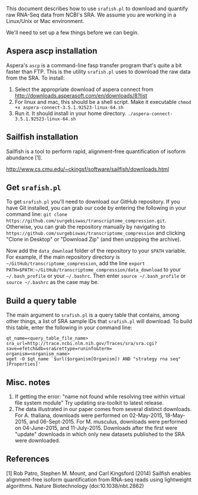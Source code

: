 This document describes how to use `srafish.pl` to download and quantify raw RNA-Seq data from NCBI's SRA. We assume you are working in a Linux/Unix or Mac environment. 

We'll need to set up a few things before we can begin.

## Aspera ascp installation
Aspera's `ascp` is a command-line fasp transfer program that's quite a bit faster than FTP. This is the utility `srafish.pl` uses to download the raw data from the SRA. To install:

1. Select the appropriate download of aspera connect from http://downloads.asperasoft.com/en/downloads/8?list
2. For linux and mac, this should be a shell script. Make it executable `chmod +x aspera-connect-3.5.1.92523-linux-64.sh`
3. Run it. It should install in your home directory. `./aspera-connect-3.5.1.92523-linux-64.sh`

## Sailfish installation
Sailfish is a tool to perform rapid, alignment-free quantification of isoform abundance [1]. 

http://www.cs.cmu.edu/~ckingsf/software/sailfish/downloads.html

## Get `srafish.pl`
To get `srafish.pl` you'll need to download our GitHub repository. If you have Git installed, you can grab our code by entering the following in your command line: `git clone https://github.com/surgebiswas/transcriptome_compression.git`. Otherwise, you can grab the repository manually by navigating to `https://github.com/surgebiswas/transcriptome_compression` and clicking "Clone in Desktop" or "Download Zip" (and then unzipping the archive).

Now add the `data_download` folder of the repository to your `$PATH` variable. For example, if the main repository directory is `~/GitHub/transcriptome_compression`, add the line `export PATH=$PATH:~/GitHub/transcriptome_compression/data_download` to your `~/.bash_profile` or your `~/.bashrc`. Then enter `source ~/.bash_profile` or `source ~/.bashrc` as the case may be. 

## Build a query table
The main argument to `srafish.pl` is a query table that contains, among other things, a list of SRA sample IDs that `srafish.pl` will download. To build this table, enter the following in your command line:

```
qt_name=<query_table_file_name>
sra_url=http://trace.ncbi.nlm.nih.gov/Traces/sra/sra.cgi?save=efetch&db=sra&rettype=runinfo&term=
organism=<organism_name>
wget -O $qt_name `$url($organism[Organism]) AND "strategy rna seq"[Properties]'
```

## Misc. notes
1. If getting the error: "name not found while resolving tree within virtual file system module" Try updating sra-toolkit to latest release.
2. The data illustrated in our paper comes from several distinct downloads. For A. thaliana, downloads were performed on 02-May-2015, 18-May-2015, and 06-Sept-2015. For M. musculus, downloads were performed on 04-June-2015, and 11-July-2015. Downloads after the first were "update" downloads in which only new datasets published to the SRA were downloaded. 

## References
[1] Rob Patro, Stephen M. Mount, and Carl Kingsford (2014) 
Sailfish enables alignment-free isoform quantification from RNA-seq reads using lightweight algorithms. Nature Biotechnology (doi:10.1038/nbt.2862)
